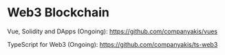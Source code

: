 # Web3 Blockchain

Vue, Solidity and DApps (Ongoing):
https://github.com/companyakis/vues

TypeScript for Web3 (Ongoing):
https://github.com/companyakis/ts-web3








